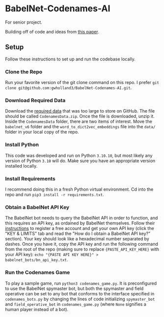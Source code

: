 # BabelNet-Codenames-AI
For senior project.

Building off of code and ideas from [this paper](https://www.jair.org/index.php/jair/article/view/12665).

## Setup

Follow these instructions to set up and run the codebase locally.

### Clone the Repo
Run your favorite version of the git clone command on this repo. I prefer `git clone git@github.com:gwholland3/BabelNet-Codenames-AI.git`.

### Download Required Data
Download the [required data](https://drive.google.com/file/d/1F70CtbsoPPPDnV-ZAUq0i0Rrvtv6taoV/view?usp=sharing) that was too large to store on GitHub. The file should be called `CodenamesData.zip`. Once the file is downloaded, unzip it. Inside the `CodenamesData` folder, there are two items of interest. Move the `babelnet_v6` folder and the `word_to_dict2vec_embeddings` file into the `data/` folder in your local copy of the repo.

### Install Python
This code was developed and run on Python `3.10.10`, but most likely any version of Python `3.10` will do. Make sure you have an appropriate version installed locally.

### Install Requirements
I recommend doing this in a fresh Python virtual environment. Cd into the repo and run `pip3 install -r requirements.txt`.

### Obtain a BabelNet API Key
The BabelNet bot needs to query the BabelNet API in order to function, and this requires an API key, as ordained by BabelNet themselves. Follow their [instructions](https://babelnet.org/guide) to register a free account and get your own API key (click the "KEY & LIMITS" tab and read the "How do I obtain a BabelNet API key?" section). Your key should look like a hexadecimal number separated by dashes. Once you have it, copy the API key and run the following command from the root of the repo (making sure to replace `{PASTE_API_KEY_HERE}` with your API key): `echo "{PASTE API KEY HERE}" > babelnet_bots/bn_api_key.txt`.

### Run the Codenames Game
To play a sample game, run `python3 codenames_game.py`. It is preconfigured to use the BabelNet spymaster bot, but both the spymaster and field operative can be set to any bot that conforms to the interface specified in `codenames_bots.py` by changing the lines of code initializing `spymaster_bot` and `field_operative_bot` in `codenames_game.py` (where `None` signifies a human player instead of a bot).
